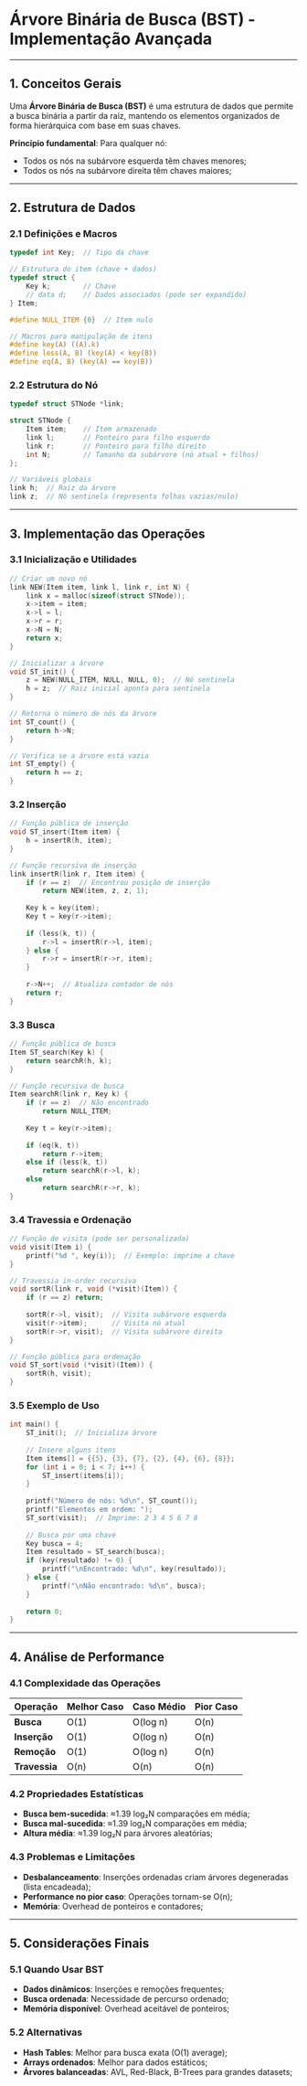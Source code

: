 # Árvore Binária de Busca (BST) - Implementação Avançada

---
## 1. Conceitos Gerais

Uma **Árvore Binária de Busca (BST)** é uma estrutura de dados que permite a busca binária a partir da raiz, mantendo os elementos organizados de forma hierárquica com base em suas chaves.

**Princípio fundamental**: Para qualquer nó:
- Todos os nós na subárvore esquerda têm chaves menores;
- Todos os nós na subárvore direita têm chaves maiores;

---

## 2. Estrutura de Dados

### 2.1 Definições e Macros

```c title="Definições básicas para BST:"
typedef int Key;  // Tipo da chave

// Estrutura do item (chave + dados)
typedef struct {
    Key k;        // Chave
    // data d;    // Dados associados (pode ser expandido)
} Item;

#define NULL_ITEM {0}  // Item nulo

// Macros para manipulação de itens
#define key(A) ((A).k)
#define less(A, B) (key(A) < key(B))
#define eq(A, B) (key(A) == key(B))
```

### 2.2 Estrutura do Nó

```c title="Estrutura do nó da BST:"
typedef struct STNode *link;

struct STNode {
    Item item;    // Item armazenado
    link l;       // Ponteiro para filho esquerdo
    link r;       // Ponteiro para filho direito
    int N;        // Tamanho da subárvore (nó atual + filhos)
};

// Variáveis globais
link h;  // Raiz da árvore
link z;  // Nó sentinela (representa folhas vazias/nulo)
```

---

## 3. Implementação das Operações

### 3.1 Inicialização e Utilidades

```c title="Inicialização e funções auxiliares:"
// Criar um novo nó
link NEW(Item item, link l, link r, int N) {
    link x = malloc(sizeof(struct STNode));
    x->item = item;
    x->l = l;
    x->r = r;
    x->N = N;
    return x;
}

// Inicializar a árvore
void ST_init() {
    z = NEW(NULL_ITEM, NULL, NULL, 0);  // Nó sentinela
    h = z;  // Raiz inicial aponta para sentinela
}

// Retorna o número de nós da árvore
int ST_count() {
    return h->N;
}

// Verifica se a árvore está vazia
int ST_empty() {
    return h == z;
}
```

### 3.2 Inserção

```c title="Inserção recursiva:"
// Função pública de inserção
void ST_insert(Item item) {
    h = insertR(h, item);
}

// Função recursiva de inserção
link insertR(link r, Item item) {
    if (r == z)  // Encontrou posição de inserção
        return NEW(item, z, z, 1);
    
    Key k = key(item);
    Key t = key(r->item);
    
    if (less(k, t)) {
        r->l = insertR(r->l, item);
    } else {
        r->r = insertR(r->r, item);
    }
    
    r->N++;  // Atualiza contador de nós
    return r;
}
```

### 3.3 Busca

```c title="Busca recursiva:"
// Função pública de busca
Item ST_search(Key k) {
    return searchR(h, k);
}

// Função recursiva de busca
Item searchR(link r, Key k) {
    if (r == z)  // Não encontrado
        return NULL_ITEM;
    
    Key t = key(r->item);
    
    if (eq(k, t))
        return r->item;
    else if (less(k, t))
        return searchR(r->l, k);
    else
        return searchR(r->r, k);
}
```

### 3.4 Travessia e Ordenação

```c title="Travessia in-order (ordenada):"
// Função de visita (pode ser personalizada)
void visit(Item i) {
    printf("%d ", key(i));  // Exemplo: imprime a chave
}

// Travessia in-order recursiva
void sortR(link r, void (*visit)(Item)) {
    if (r == z) return;
    
    sortR(r->l, visit);  // Visita subárvore esquerda
    visit(r->item);      // Visita nó atual
    sortR(r->r, visit);  // Visita subárvore direita
}

// Função pública para ordenação
void ST_sort(void (*visit)(Item)) {
    sortR(h, visit);
}
```

### 3.5 Exemplo de Uso

```c title="Exemplo de uso da BST:"
int main() {
    ST_init();  // Inicializa árvore
    
    // Insere alguns itens
    Item items[] = {{5}, {3}, {7}, {2}, {4}, {6}, {8}};
    for (int i = 0; i < 7; i++) {
        ST_insert(items[i]);
    }
    
    printf("Número de nós: %d\n", ST_count());
    printf("Elementos em ordem: ");
    ST_sort(visit);  // Imprime: 2 3 4 5 6 7 8
    
    // Busca por uma chave
    Key busca = 4;
    Item resultado = ST_search(busca);
    if (key(resultado) != 0) {
        printf("\nEncontrado: %d\n", key(resultado));
    } else {
        printf("\nNão encontrado: %d\n", busca);
    }
    
    return 0;
}
```

---

## 4. Análise de Performance

### 4.1 Complexidade das Operações

| Operação | Melhor Caso | Caso Médio | Pior Caso |
|----------|------------|------------|-----------|
| **Busca** | O(1) | O(log n) | O(n) |
| **Inserção** | O(1) | O(log n) | O(n) |
| **Remoção** | O(1) | O(log n) | O(n) |
| **Travessia** | O(n) | O(n) | O(n) |

### 4.2 Propriedades Estatísticas

- **Busca bem-sucedida**: ≈1.39 log₂N comparações em média;
- **Busca mal-sucedida**: ≈1.39 log₂N comparações em média;
- **Altura média**: ≈1.39 log₂N para árvores aleatórias;

### 4.3 Problemas e Limitações

- **Desbalanceamento**: Inserções ordenadas criam árvores degeneradas (lista encadeada);
- **Performance no pior caso**: Operações tornam-se O(n);
- **Memória**: Overhead de ponteiros e contadores;

---


## 5. Considerações Finais

### 5.1 Quando Usar BST
- **Dados dinâmicos**: Inserções e remoções frequentes;
- **Busca ordenada**: Necessidade de percurso ordenado;
- **Memória disponível**: Overhead aceitável de ponteiros;

### 5.2 Alternativas
- **Hash Tables**: Melhor para busca exata (O(1) average);
- **Arrays ordenados**: Melhor para dados estáticos;
- **Árvores balanceadas**: AVL, Red-Black, B-Trees para grandes datasets;
